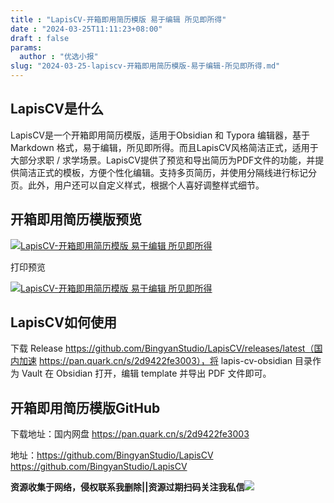 ```yaml
---
title : "LapisCV-开箱即用简历模版 易于编辑 所见即所得"
date : "2024-03-25T11:11:23+08:00"
draft : false
params:
  author : "优选小报"
slug: "2024-03-25-lapiscv-开箱即用简历模版-易于编辑-所见即所得.md"
---
```


## LapisCV是什么

LapisCV是一个开箱即用简历模版，适用于Obsidian 和 Typora 编辑器，基于Markdown
格式，易于编辑，所见即所得。而且LapisCV风格简洁正式，适用于大部分求职 /
求学场景。LapisCV提供了预览和导出简历为PDF文件的功能，并提供简洁正式的模板，方便个性化编辑。支持多页简历，并使用分隔线进行标记分页。此外，用户还可以自定义样式，根据个人喜好调整样式细节。

## 开箱即用简历模版预览

[![LapisCV-开箱即用简历模版 易于编辑
所见即所得](//img7-1.zhekoulieshou.com/mmbiz_jpg/iaHBVewvSIbAjcr9g6TlCXSfiaDqkbzuEzf7bKhzwibgm68gCwmIw1QYyGpl1ZlR5EaZYZznI11TKOG68EiaUkrJuA/0)](//img7-1.zhekoulieshou.com/mmbiz_jpg/iaHBVewvSIbAjcr9g6TlCXSfiaDqkbzuEzf7bKhzwibgm68gCwmIw1QYyGpl1ZlR5EaZYZznI11TKOG68EiaUkrJuA/0)

打印预览

[![LapisCV-开箱即用简历模版 易于编辑
所见即所得](//img7-1.zhekoulieshou.com/mmbiz_jpg/iaHBVewvSIbAjcr9g6TlCXSfiaDqkbzuEzOgTFsxPlQZMWxYic3kLryEeJXFuWicypvibHMgBfQbXC5TYRy6JJkEIUA/0)](//img7-1.zhekoulieshou.com/mmbiz_jpg/iaHBVewvSIbAjcr9g6TlCXSfiaDqkbzuEzOgTFsxPlQZMWxYic3kLryEeJXFuWicypvibHMgBfQbXC5TYRy6JJkEIUA/0)

## LapisCV如何使用

下载 Release https://github.com/BingyanStudio/LapisCV/releases/latest（国内加速
https://pan.quark.cn/s/2d9422fe3003），将 lapis-cv-obsidian 目录作为 Vault 在 Obsidian
打开，编辑 template 并导出 PDF 文件即可。

## 开箱即用简历模版GitHub

下载地址：国内网盘 https://pan.quark.cn/s/2d9422fe3003

地址：https://github.com/BingyanStudio/LapisCV
https://github.com/BingyanStudio/LapisCV

**资源收集于网络，侵权联系我删除||资源过期扫码关注我私信**![](//img7-1.zhekoulieshou.com/mmbiz_jpg/iaHBVewvSIbAjcr9g6TlCXSfiaDqkbzuEzp207hVzPqT4YGQOAazQ1KNHCeACbia5Lzq4Ckwibe48iar1q7lgVP1o3w/640?wx_fmt=jpeg&from=appmsg)


